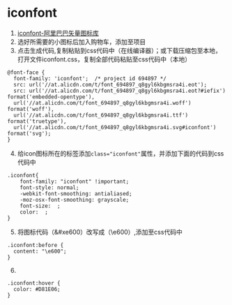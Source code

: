 # iconfont
1. [iconfont-阿里巴巴矢量图标库](http://www.iconfont.cn/)
2. 选好所需要的小图标后加入购物车，添加至项目
3. 点击生成代码,复制粘贴到css代码中（在线编译器）；或下载压缩包至本地，打开文件iconfont.css，复制全部代码粘贴至css代码中（本地）
```
@font-face {
  font-family: 'iconfont';  /* project id 694897 */
  src: url('//at.alicdn.com/t/font_694897_q8gyl6kbgmsra4i.eot');
  src: url('//at.alicdn.com/t/font_694897_q8gyl6kbgmsra4i.eot?#iefix') format('embedded-opentype'),
  url('//at.alicdn.com/t/font_694897_q8gyl6kbgmsra4i.woff') format('woff'),
  url('//at.alicdn.com/t/font_694897_q8gyl6kbgmsra4i.ttf') format('truetype'),
  url('//at.alicdn.com/t/font_694897_q8gyl6kbgmsra4i.svg#iconfont') format('svg');
}
```
4. 给icon图标所在的标签添加```class="iconfont"```属性，并添加下面的代码到css代码中
```
.iconfont{
    font-family: "iconfont" !important;
    font-style: normal;
    -webkit-font-smoothing: antialiased;
    -moz-osx-font-smoothing: grayscale;
    font-size:  ;
    color:  ;
}
```
5. 将图标代码（&#xe600）改写成（\e600）,添加至css代码中
```
.iconfont:before { 
  content: "\e600";
}
```
6. 
```
.iconfont:hover {
  color: #D81E06;
}
```
